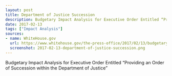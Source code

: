 ```yaml
---
layout: post
title: Department of Justice Succession
description: Budgetary Impact Analysis for Executive Order Entitled “Providing an Order of Succession within the Department of Justice”
date: 2017-02-13
tags: ["Impact Analysis"]
sources: 
- name: WhiteHouse.gov
  url: https://www.whitehouse.gov/the-press-office/2017/02/13/budgetary-impact-analysis-executive-order-entitled-providing-order
  screenshot: 2017-02-13-department-of-justice-succession.png
---
```

Budgetary Impact Analysis for Executive Order Entitled “Providing an Order of Succession within the Department of Justice”